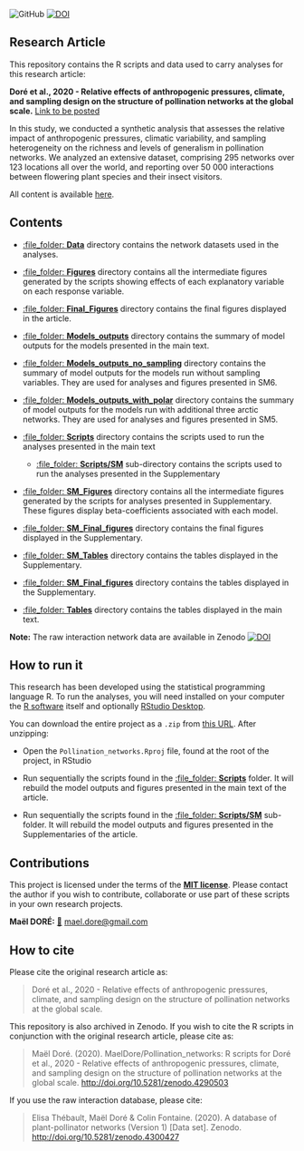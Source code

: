 
<!-- README.md is generated from README.Rmd. Please edit that file -->

![GitHub](https://img.shields.io/badge/licence-MIT-green)
[![DOI](https://zenodo.org/badge/277870034.svg)](https://zenodo.org/badge/latestdoi/277870034)

## Research Article

This repository contains the R scripts and data used to carry analyses
for this research article:

**Doré et al., 2020 - Relative effects of anthropogenic pressures,
climate, and sampling design on the structure of pollination networks at
the global scale.** [Link to be posted]()

In this study, we conducted a synthetic analysis that assesses the
relative impact of anthropogenic pressures, climatic variability, and
sampling heterogeneity on the richness and levels of generalism in
pollination networks. We analyzed an extensive dataset, comprising 295
networks over 123 locations all over the world, and reporting over 50
000 interactions between flowering plant species and their insect
visitors.

All content is available
[here](https://github.com/MaelDore/Pollination_networks).

## Contents

  - [:file\_folder: **Data**](Data/) directory contains the network
    datasets used in the analyses.

  - [:file\_folder: **Figures**](Figures/) directory contains all the
    intermediate figures generated by the scripts showing effects of
    each explanatory variable on each response variable.

  - [:file\_folder: **Final\_Figures**](Final_Figures/) directory
    contains the final figures displayed in the article.

  - [:file\_folder: **Models\_outputs**](Models_outputs/) directory
    contains the summary of model outputs for the models presented in
    the main text.

  - [:file\_folder:
    **Models\_outputs\_no\_sampling**](Models_outputs_no_sampling/)
    directory contains the summary of model outputs for the models run
    without sampling variables. They are used for analyses and figures
    presented in SM6.

  - [:file\_folder:
    **Models\_outputs\_with\_polar**](Models_outputs_with_polar/)
    directory contains the summary of model outputs for the models run
    with additional three arctic networks. They are used for analyses
    and figures presented in SM5.

  - [:file\_folder: **Scripts**](Scripts/) directory contains the
    scripts used to run the analyses presented in the main text
    
      - [:file\_folder: **Scripts/SM**](Scripts/SM/) sub-directory
        contains the scripts used to run the analyses presented in the
        Supplementary

  - [:file\_folder: **SM\_Figures**](SM_Figures/) directory contains all
    the intermediate figures generated by the scripts for analyses
    presented in Supplementary. These figures display beta-coefficients
    associated with each model.

  - [:file\_folder: **SM\_Final\_figures**](SM_Final_figures/) directory
    contains the final figures displayed in the Supplementary.

  - [:file\_folder: **SM\_Tables**](SM_Tables/) directory contains the
    tables displayed in the Supplementary.

  - [:file\_folder: **SM\_Final\_figures**](SM_Final_figures/) directory
    contains the tables displayed in the Supplementary.

  - [:file\_folder: **Tables**](Tables/) directory contains the tables
    displayed in the main text.

**Note:** The raw interaction network data are available in Zenodo
[![DOI](https://zenodo.org/badge/DOI/10.5281/zenodo.4300427.svg)](https://doi.org/10.5281/zenodo.4300427)

## How to run it

This research has been developed using the statistical programming
language R. To run the analyses, you will need installed on your
computer the [R software](https://cloud.r-project.org/) itself and
optionally [RStudio
Desktop](https://rstudio.com/products/rstudio/download/).

You can download the entire project as a `.zip` from [this
URL](/archive/master.zip). After unzipping:

  - Open the `Pollination_networks.Rproj` file, found at the root of the
    project, in RStudio

  - Run sequentially the scripts found in the [:file\_folder:
    **Scripts**](Scripts/) folder. It will rebuild the model outputs and
    figures presented in the main text of the article.

  - Run sequentially the scripts found in the [:file\_folder:
    **Scripts/SM**](Scripts/SM/) sub-folder. It will rebuild the model
    outputs and figures presented in the Supplementaries of the article.

## Contributions

This project is licensed under the terms of the [**MIT
license**](/LICENSE). Please contact the author if you wish to
contribute, collaborate or use part of these scripts in your own
research projects.

**Maël DORÉ:** [:e-mail:](mailto:mael.dore@gmail.com)
<mael.dore@gmail.com>

## How to cite

Please cite the original research article as:

> Doré et al., 2020 - Relative effects of anthropogenic pressures,
> climate, and sampling design on the structure of pollination networks
> at the global scale.

This repository is also archived in Zenodo. If you wish to cite the R
scripts in conjunction with the original research article, please cite
as:

> Maël Doré. (2020). MaelDore/Pollination\_networks: R scripts for Doré
> et al., 2020 - Relative effects of anthropogenic pressures, climate,
> and sampling design on the structure of pollination networks at the
> global scale. <http://doi.org/10.5281/zenodo.4290503>

If you use the raw interaction database, please cite:

> Elisa Thébault, Maël Doré & Colin Fontaine. (2020). A database of
> plant-pollinator networks (Version 1) \[Data set\]. Zenodo.
> <http://doi.org/10.5281/zenodo.4300427>

